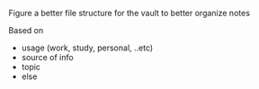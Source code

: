 Figure a better file structure for the vault to better organize notes

Based on
- usage (work, study, personal, ..etc)
- source of info
- topic
- else